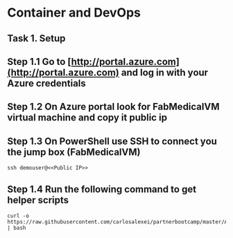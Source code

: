 # Container and DevOps
 
## Task 1. Setup 

## Step 1.1 Go to [http://portal.azure.com](http://portal.azure.com) and log in with your Azure credentials

## Step 1.2 On Azure portal look for FabMedicalVM virtual machine and copy it public ip 

## Step 1.3 On PowerShell use SSH to connect you the jump box (FabMedicalVM)
```
ssh demouser@<<Public IP>>
```
## Step 1.4 Run the following command to get helper scripts
```
curl -o https://raw.githubusercontent.com/carlosalexei/partnerbootcamp/master/AppDev/ContainerAndDevOps/scripts/00.getScripts.sh | bash
```
